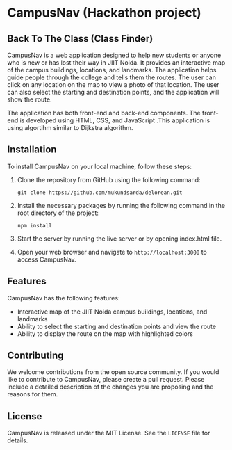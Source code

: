 # CampusNav (Hackathon project)
## Back To The Class (Class Finder)

CampusNav is a web application designed to help new students or anyone who is new or has lost their way in JIIT Noida. It provides an interactive map of the campus buildings, locations, and landmarks. The application helps guide people through the college and tells them the routes. The user can click on any location on the map to view a photo of that location. The user can also select the starting and destination points, and the application will show the route.

The application has both front-end and back-end components. The front-end is developed using HTML, CSS, and JavaScript .This application is using algortihm similar to Dijkstra algorithm.
## Installation

To install CampusNav on your local machine, follow these steps:

1. Clone the repository from GitHub using the following command:
   
   ```
   git clone https://github.com/mukundsarda/delorean.git
   ```

2. Install the necessary packages by running the following command in the root directory of the project:
   
   ```
   npm install
   ```
   
3. Start the server by running the live server or by opening index.html file.
   
4. Open your web browser and navigate to `http://localhost:3000` to access CampusNav.

## Features

CampusNav has the following features:

- Interactive map of the JIIT Noida campus buildings, locations, and landmarks
- Ability to select the starting and destination points and view the route
- Ability to display the route on the map with highlighted colors

## Contributing

We welcome contributions from the open source community. If you would like to contribute to CampusNav, please create a pull request. Please include a detailed description of the changes you are proposing and the reasons for them.

## License

CampusNav is released under the MIT License. See the `LICENSE` file for details.
